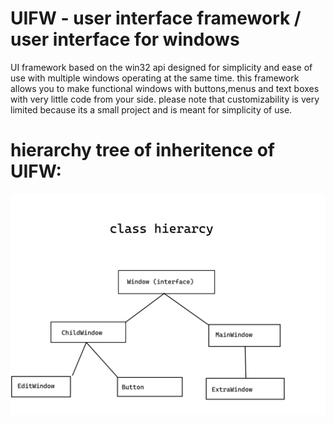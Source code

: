# UIFW - user interface framework / user interface for windows
UI framework based on the win32 api designed for simplicity and ease of use with multiple windows operating at the same time.
this framework allows you to make functional windows with buttons,menus and text boxes with very little code from your side.
please note that customizability is very limited because its a small project and is meant for simplicity of use.

# hierarchy tree of inheritence of UIFW:
![tree](/assets/tree.png)
